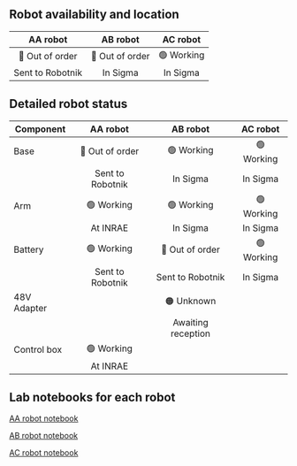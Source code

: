 ## Robot availability and location

| AA robot   | AB robot   | AC robot   |
|:----------:|:----------:|:----------:|
| 🔴 Out of order | 🔴 Out of order | 🟢 Working|
|Sent to Robotnik|In Sigma|In Sigma|

## Detailed robot status

| Component | AA robot   | AB robot   | AC robot   |
|-----------|:----------:|:----------:|:----------:|
|Base|🔴 Out of order|🟢 Working|🟢 Working|
||Sent to Robotnik|In Sigma|In Sigma|
|Arm|🟢 Working|🟢 Working|🟢 Working|
||At INRAE|In Sigma|In Sigma|
|Battery|🟢 Working|🔴 Out of order|🟢 Working|
||Sent to Robotnik|Sent to Robotnik|In Sigma|
|48V Adapter||🟠 Unknown||
|||Awaiting reception||
|Control box|🟢 Working|||
||At INRAE|||

## Lab notebooks for each robot

[AA robot notebook](robotAA.md)

[AB robot notebook](robotAB.md)

[AC robot notebook](robotAC.md)
